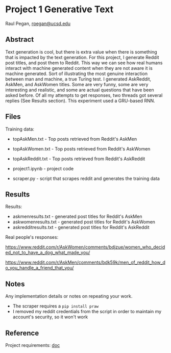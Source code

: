 # Project 1 Generative Text

Raul Pegan, rpegan@ucsd.edu

## Abstract

Text generation is cool, but there is extra value when there is something that is impacted by the text generation. For this project, I generate Reddit post titles, and post them to Reddit. This way we can see how real humans interact with machine generated content when they are not aware it is machine generated. Sort of illustrating the most genuine interaction between man and machine, a true Turing test. I generated AskReddit, AskMen, and AskWomen titles. Some are very funny, some are very interesting and realistic, and some are actual questions that have been asked before. Of all my attempts to get responses, two threads got several replies (See Results section). This experiment used a GRU-based RNN.

## Files

Training data:
- topAskMen.txt - Top posts retrieved from Reddit's AskMen
- topAskWomen.txt - Top posts retrieved from Reddit's AskWomen
- topAskReddit.txt - Top posts retrieved from Reddit's AskReddit

- project1.ipynb - project code
- scraper.py - script that scrapes reddit and generates the training data

## Results

Results:
- askmenresults.txt - generated post titles for Reddit's AskMen
- askwomenresults.txt - generated post titles for Reddit's AskWomen
- askredditresults.txt - generated post titles for Reddit's AskReddit

Real people's responses:

https://www.reddit.com/r/AskWomen/comments/bdjzue/women_who_decided_not_to_have_a_dog_what_made_you/

https://www.reddit.com/r/AskMen/comments/bdk59k/men_of_reddit_how_do_you_handle_a_friend_that_you/


## Notes

Any implementation details or notes on repeating your work. 

- The scraper requires a `pip install praw`
- I removed my reddit credentials from the script in order to maintain my account's security, so it won't work

## Reference

Project requirements: [doc](https://docs.google.com/document/d/13ueceIyuUc4ATD7B-SFZK641MycFZ57eZ9n1lQ3Y1CM/edit?usp=sharing)
